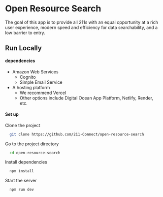 # Open Resource Search

The goal of this app is to provide all 211s with an equal opportunity at a rich user experience, modern speed and efficiency for data searchability, and a low barrier to entry.

## Run Locally

#### dependencies

- Amazon Web Services
  - Cognito
  - Simple Email Service
- A hosting platform
  - We recommend Vercel
  - Other options include Digital Ocean App Platform, Netlify, Render, etc.

#### Set up

Clone the project

```bash
  git clone https://github.com/211-Connect/open-resource-search
```

Go to the project directory

```bash
  cd open-resource-search
```

Install dependencies

```bash
  npm install
```

Start the server

```bash
  npm run dev
```

